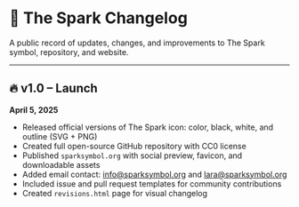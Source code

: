 # 📜 The Spark Changelog

A public record of updates, changes, and improvements to The Spark symbol, repository, and website.

---

## 🔥 v1.0 – Launch
**April 5, 2025**

- Released official versions of The Spark icon: color, black, white, and outline (SVG + PNG)
- Created full open-source GitHub repository with CC0 license
- Published `sparksymbol.org` with social preview, favicon, and downloadable assets
- Added email contact: info@sparksymbol.org and lara@sparksymbol.org
- Included issue and pull request templates for community contributions
- Created `revisions.html` page for visual changelog
